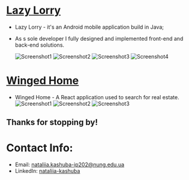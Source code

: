 
# [Lazy Lorry](https://github.com/Doskonala/lazy_lorry) 

* Lazy Lorry - it's an Android mobile application build in Java;
* As s sole developer I fully designed and implemented front-end and back-end solutions.
  


  ![Screenshot1](https://github.com/Doskonala/Doskonala/blob/main/example1.jpg)
  ![Screenshot2](https://github.com/Doskonala/Doskonala/blob/main/example2.jpg)
  ![Screenshot3](https://github.com/Doskonala/Doskonala/blob/main/example3.jpg)
  ![Screenshot4](https://github.com/Doskonala/Doskonala/blob/main/example4.jpg)
  

# [Winged Home](https://github.com/Doskonala/real-estate-agency) 

* Winged Home - A React application used to search for real estate.
![Screenshot1](https://github.com/Doskonala/Doskonala/blob/main/exampler1.jpg)
![Screenshot2](https://github.com/Doskonala/Doskonala/blob/main/exampler2.jpg)
![Screenshot3](https://github.com/Doskonala/Doskonala/blob/main/exampler3.jpg)


## Thanks for stopping by!

# Contact Info:

- Email: nataliia.kashuba-ip202@nung.edu.ua
- LinkedIn: [nataliia-kashuba](https://www.linkedin.com/in/nataliia-kashuba/)
